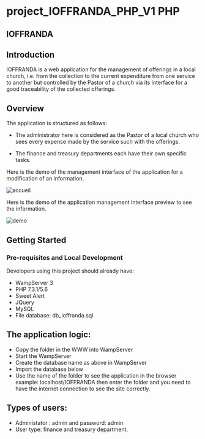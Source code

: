 # project_IOFFRANDA_PHP_V1 PHP 


IOFFRANDA
-----------------

## Introduction

IOFFRANDA is a web application for the management of offerings in a local church, i.e. from the collection to the current expenditure from one service to another but controlled by the Pastor of a church via its interface for a good traceability of the collected offerings.

## Overview

The application is structured as follows:
- The administrator here is considered as the Pastor of a local church who sees every expense made by the service such with the offerings.

- The finance and treasury departments each have their own specific tasks.


Here is the demo of the management interface of the application for a modification of an information.

![accueil](https://user-images.githubusercontent.com/111361566/194840750-107b5f19-3da5-4758-9b79-9cf108a399e1.PNG)

Here is the demo of the application management interface preview to see the information.

![demo](https://user-images.githubusercontent.com/111361566/194840763-867f5eb1-e64d-4bd1-8c9d-4fc241d45923.PNG)

## Getting Started

### Pre-requisites and Local Development

Developers using this project should already have:

- WampServer 3
- PHP 7.3.1/5.6
- Sweet Alert
- JQuery
- MySQL
- File database: db_ioffranda.sql

## The application logic:

- Copy the folder in the WWW into WampServer
- Start the WampServer
- Create the database name as above in WampServer
- Import the database below
- Use the name of the folder to see the application in the browser example: localhost/IOFFRANDA then enter the folder and you need to have the internet connection to see the site correctly.
  
## Types of users:

- Administator : admin and password: admin
- User type: finance and treasury department.
